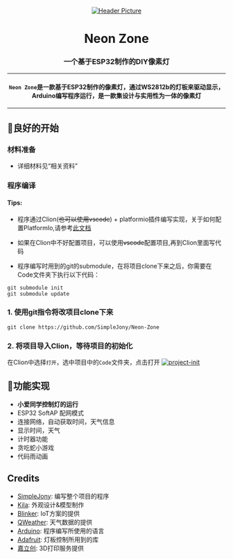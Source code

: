 <div align="center">

[![Header Picture](https://z1.ax1x.com/2023/11/04/piMOQ0S.png)](https://imgse.com/i/piMOQ0S)
# Neon Zone
### 一个基于ESP32制作的DIY像素灯

---
#### `Neon Zone`是一款基于ESP32制作的像素灯，通过WS2812b的灯板来驱动显示，Arduino编写程序运行，是一款集设计与实用性为一体的像素灯
---
</div>

## 👐良好的开始
### 材料准备

* 详细材料见“相关资料”

### 程序编译
#### Tips:
* 程序通过Clion(~~也可以使用vscode~~) + platformio插件编写实现，关于如何配置PlatformIo,请参考[此文档](https://docs.platformio.org/en/latest/integration/ide/pioide.html)

* 如果在Clion中不好配置项目，可以使用~~vscode~~配置项目,再到Clion里面写代码

* 程序编写时用到的git的submodule，在将项目clone下来之后，你需要在Code文件夹下执行以下代码：
```
git submodule init
git submodule update
```

### 1. 使用git指令将改项目clone下来
```
git clone https://github.com/SimpleJony/Neon-Zone
```
### 2. 将项目导入Clion，等待项目的初始化
在Clion中选择`打开`，选中项目中的`Code`文件夹，点击打开
[![project-init](https://z1.ax1x.com/2023/10/01/pPLKoIU.png)](https://imgse.com/i/pPLKoIU)

## 📱功能实现
* **小爱同学控制灯的运行**
* ESP32 SoftAP 配网模式
* 连接网络，自动获取时间，天气信息
* 显示时间，天气
* 计时器功能
* 贪吃蛇小游戏
* 代码雨动画

## Credits
* [SimpleJony](https://github.com/SimpleJony): 编写整个项目的程序
* [Kila](https://space.bilibili.com/278299486/?spm_id_from=333.999.0.0): 外观设计&模型制作
* [Blinker](https://github.com/blinker-iot): IoT方案的提供
* [QWeather](https://www.qweather.com/): 天气数据的提供
* [Arduino](https://github.com/arduino): 程序编写所使用的语言
* [Adafruit](https://github.com/adafruit): 灯板控制所用到的库
* [嘉立创](https://www.jlc.com/): 3D打印服务提供
